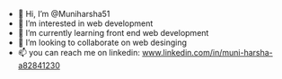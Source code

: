 - 👋 Hi, I’m @Muniharsha51
- 👀 I’m interested in web development
- 🌱 I’m currently learning front end web development
- 💞️ I’m looking to collaborate on web desinging
- 📫 you can reach me on linkedin: www.linkedin.com/in/muni-harsha-a82841230 

<!---
Muniharsha51/Muniharsha51 is a ✨ special ✨ repository because its `README.md` (this file) appears on your GitHub profile.
You can click the Preview link to take a look at your changes.
--->
